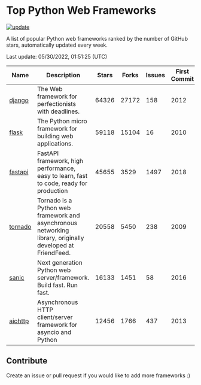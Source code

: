 # Top Python Web Frameworks

[![update](https://github.com/sunnysid3up/python-web-frameworks/actions/workflows/update.yml/badge.svg)](https://github.com/sunnysid3up/python-web-frameworks/actions/workflows/update.yml)

A list of popular Python web frameworks ranked by the number of GitHub stars, automatically updated every week.

Last update: 05/30/2022, 01:51:25 (UTC)

| Name          | Description          | Stars                     | Forks          | Issues               | First Commit        | Last Commit         |
|---------------|----------------------|---------------------------|----------------|----------------------|---------------------|---------------------|
| [django](https://github.com/django/django) | The Web framework for perfectionists with deadlines. | 64326 | 27172 | 158 | 2012 | 2022-05-30 |
| [flask](https://github.com/pallets/flask) | The Python micro framework for building web applications. | 59118 | 15104 | 16 | 2010 | 2022-05-29 |
| [fastapi](https://github.com/tiangolo/fastapi) | FastAPI framework, high performance, easy to learn, fast to code, ready for production | 45655 | 3529 | 1497 | 2018 | 2022-05-30 |
| [tornado](https://github.com/tornadoweb/tornado) | Tornado is a Python web framework and asynchronous networking library, originally developed at FriendFeed. | 20558 | 5450 | 238 | 2009 | 2022-05-29 |
| [sanic](https://github.com/sanic-org/sanic) | Next generation Python web server/framework. Build fast. Run fast. | 16133 | 1451 | 58 | 2016 | 2022-05-29 |
| [aiohttp](https://github.com/aio-libs/aiohttp) | Asynchronous HTTP client/server framework for asyncio and Python | 12456 | 1766 | 437 | 2013 | 2022-05-29 |

## Contribute 

Create an issue or pull request if you would like to add more frameworks :)